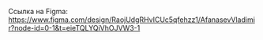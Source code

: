 Ссылка на Figma: https://www.figma.com/design/RaojUdgRHvICUc5qfehzz1/AfanasevVladimir?node-id=0-1&t=eieTQLYQiVhOJVW3-1